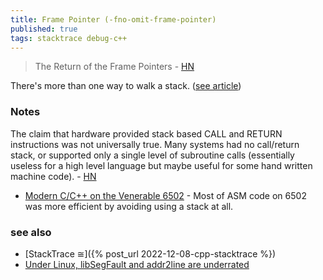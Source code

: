 ```yaml
---
title: Frame Pointer (-fno-omit-frame-pointer)
published: true
tags: stacktrace debug-c++
---
```

> The Return of the Frame Pointers - [HN](https://news.ycombinator.com/item?id=39731824)

There's more than one way to walk a stack. ([see article](https://www.brendangregg.com/blog/2024-03-17/the-return-of-the-frame-pointers.html))

### Notes

The claim that hardware provided stack based CALL and RETURN instructions was not universally true. Many systems had no call/return stack, or supported only a single level of subroutine calls (essentially useless for a high level language but maybe useful for some hand written machine code). - [HN](https://news.ycombinator.com/item?id=45501379)

- [Modern C/C++ on the Venerable 6502](https://youtu.be/ejbTKtgSZI0?si=9BzMRistNjhMw5_c&t=1353) - Most of ASM code on 6502 was more efficient by avoiding using a stack at all.

### see also
- [StackTrace ≅]({% post_url 2022-12-08-cpp-stacktrace %})
- [Under Linux, libSegFault and addr2line are underrated](https://lemire.me/blog/2023/05/01/under-linux-libsegfault-and-addr2line-are-underrated/)
